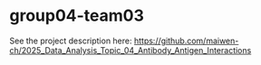 # group04-team03
See the project description here: https://github.com/maiwen-ch/2025_Data_Analysis_Topic_04_Antibody_Antigen_Interactions
